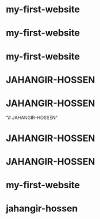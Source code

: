 # my-first-website
# my-first-website
# my-first-website
# JAHANGIR-HOSSEN
# JAHANGIR-HOSSEN
"# JAHANGIR-HOSSEN" 
# JAHANGIR-HOSSEN
# JAHANGIR-HOSSEN
# my-first-website
# jahangir-hossen
